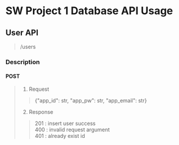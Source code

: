 # SW Project 1 Database API Usage

## User API
> /users

### Description
#### POST
> 1. Request
>> {"app_id": str, "app_pw": str, "app_email": str}
> 2. Response
>> 201 : insert user success  
>> 400 : invalid request argument  
>> 401 : already exist id  

